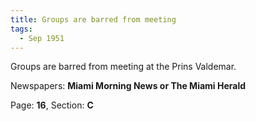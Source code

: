 ```yaml
---  
title: Groups are barred from meeting  
tags:  
  - Sep 1951  
---  
```

  
Groups are barred from meeting at the Prins Valdemar.  
  
Newspapers: **Miami Morning News or The Miami Herald**  
  
Page: **16**, Section: **C** 
